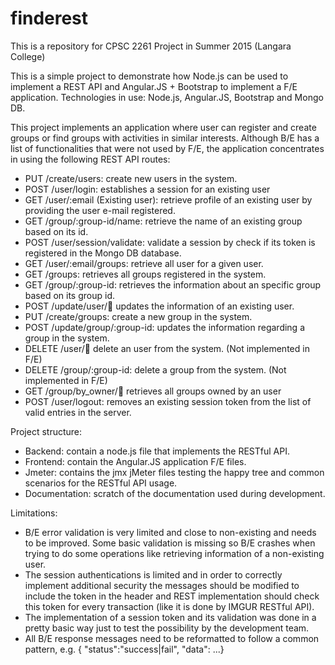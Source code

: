 # finderest
This is a repository for CPSC 2261 Project in Summer 2015 (Langara College)

This is a simple project to demonstrate how Node.js can be used to implement a REST API and Angular.JS + Bootstrap to implement a F/E application. Technologies in use: Node.js, Angular.JS, Bootstrap and Mongo DB.

This project implements an application where user can register and create groups or find groups with activities in similar interests. Although B/E has a list of functionalities that were not used by F/E, the application concentrates in using the following REST API routes:
- PUT /create/users: create new users in the system.
- POST /user/login: establishes a session for an existing user
- GET /user/:email (Existing user): retrieve profile of an existing user by providing the user e-mail registered.
- GET /group/:group-id/name: retrieve the name of an existing group based on its id.
- POST /user/session/validate: validate a session by check if its token is registered in the Mongo DB database.
- GET /user/:email/groups: retrieve all user for a given user.
- GET /groups: retrieves all groups registered in the system.
- GET /group/:group-id: retrieves the information about an specific group based on its group id.
- POST /update/user/:email: updates the information of an existing user.
- PUT /create/groups: create a new group in the system.
- POST /update/group/:group-id: updates the information regarding a group in the system.
- DELETE /user/:email: delete an user from the system. (Not implemented in F/E)
- DELETE /group/:group-id: delete a group from the system. (Not implemented in F/E)
- GET /group/by_owner/:email: retrieves all groups owned by an user
- POST /user/logout: removes an existing session token from the list of valid entries in the server.

Project structure:
+ Backend: contain a node.js file that implements the RESTful API.
+ Frontend: contain the Angular.JS application F/E files.
+ Jmeter: contains the jmx jMeter files testing the happy tree and common scenarios for the RESTful API usage.
+ Documentation: scratch of the documentation used during development.

Limitations:
- B/E error validation is very limited and close to non-existing and needs to be improved. Some basic validation is missing so B/E crashes when trying to do some operations like retrieving information of a non-existing user.
- The session authentications is limited and in order to correctly implement additional security the messages should be modified to include the token in the header and REST implementation should check this token for every transaction (like it is done by IMGUR RESTful API).
- The implementation of a session token and its validation was done in a pretty basic way just to test the possibility by the development team.
- All B/E response messages need to be reformatted to follow a common pattern, e.g. { "status":"success|fail", "data": ...}